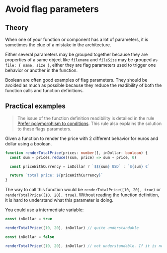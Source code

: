 # Avoid flag parameters

## Theory

When one of your function or component has a lot of parameters, it is sometimes the clue of a mistake in the architecture.

Either several parameters may be grouped together because they are properties of a same object like `filename` and `fileSize` may be grouped as `file: { name, size }`, either they are flag parameters used to trigger one behavior or another in the function.

Boolean are often good examples of flag parameters. They should be avoided as much as possible because they reduce the readibility of both the function calls and function definitions.

## Practical examples

> The issue of the function definition readibility is detailed in the rule [Prefer polymorphism to conditions](./prefer-polymorphism-to-conditions.md). This rule also explains the solution to these flags parameters.

Given a function to render the price with 2 different behavior for euros and dollar using a boolean.

```ts
function renderTotalPrice(prices: number[], inDollar: boolean) {
  const sum = prices.reduce((sum, price) => sum + price, 0)

  const priceWithCurrency = inDollar ? `$${sum} USD` : `${sum} €`

  return `total price: ${priceWithCurrency}`
}
```

The way to call this function would be `renderTotalPrice([10, 20], true)` or `renderTotalPrice([10, 20], true)`. Without reading the function definition, it is hard to understand what this parameter is doing.

You could use a intermediate variable:

```ts
const inDollar = true

renderTotalPrice([10, 20], inDollar) // quite understandable

const inDollar = false

renderTotalPrice([10, 20], inDollar) // not understandable. If it is not dollar, what is it.
```
